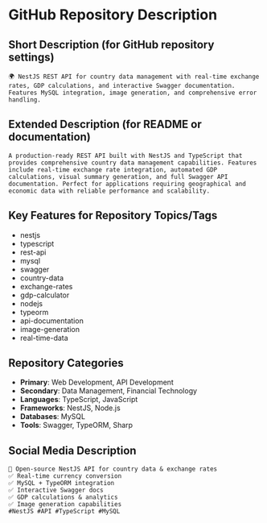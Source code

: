 # GitHub Repository Description

## Short Description (for GitHub repository settings)

```
🌍 NestJS REST API for country data management with real-time exchange rates, GDP calculations, and interactive Swagger documentation. Features MySQL integration, image generation, and comprehensive error handling.
```

## Extended Description (for README or documentation)

```
A production-ready REST API built with NestJS and TypeScript that provides comprehensive country data management capabilities. Features include real-time exchange rate integration, automated GDP calculations, visual summary generation, and full Swagger API documentation. Perfect for applications requiring geographical and economic data with reliable performance and scalability.
```

## Key Features for Repository Topics/Tags

- nestjs
- typescript
- rest-api
- mysql
- swagger
- country-data
- exchange-rates
- gdp-calculator
- nodejs
- typeorm
- api-documentation
- image-generation
- real-time-data

## Repository Categories

- **Primary**: Web Development, API Development
- **Secondary**: Data Management, Financial Technology
- **Languages**: TypeScript, JavaScript
- **Frameworks**: NestJS, Node.js
- **Databases**: MySQL
- **Tools**: Swagger, TypeORM, Sharp

## Social Media Description

```
🚀 Open-source NestJS API for country data & exchange rates
✅ Real-time currency conversion
✅ MySQL + TypeORM integration
✅ Interactive Swagger docs
✅ GDP calculations & analytics
✅ Image generation capabilities
#NestJS #API #TypeScript #MySQL
```
